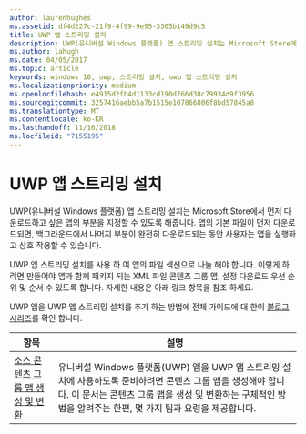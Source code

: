 ```yaml
---
author: laurenhughes
ms.assetid: df4d227c-21f9-4f99-9e95-3305b149d9c5
title: UWP 앱 스트리밍 설치
description: UWP(유니버설 Windows 플랫폼) 앱 스트리밍 설치는 Microsoft Store에서 먼저 다운로드하고 싶은 앱의 부분을 지정할 수 있도록 해줍니다. 앱의 기본 파일이 먼저 다운로드되면, 백그라운드에서 나머지 부분이 완전히 다운로드되는 동안 사용자는 앱을 실행하고 상호 작용할 수 있습니다.
ms.author: lahugh
ms.date: 04/05/2017
ms.topic: article
keywords: windows 10, uwp, 스트리밍 설치, uwp 앱 스트리밍 설치
ms.localizationpriority: medium
ms.openlocfilehash: e4915d2fb4d1133cd190d766d38c79934d9f3956
ms.sourcegitcommit: 3257416aebb5a7b1515e107866806f8bd57845a8
ms.translationtype: MT
ms.contentlocale: ko-KR
ms.lasthandoff: 11/16/2018
ms.locfileid: "7155195"
---
```

# <a name="uwp-app-streaming-install"></a>UWP 앱 스트리밍 설치
UWP(유니버설 Windows 플랫폼) 앱 스트리밍 설치는 Microsoft Store에서 먼저 다운로드하고 싶은 앱의 부분을 지정할 수 있도록 해줍니다. 앱의 기본 파일이 먼저 다운로드되면, 백그라운드에서 나머지 부분이 완전히 다운로드되는 동안 사용자는 앱을 실행하고 상호 작용할 수 있습니다. 

UWP 앱 스트리밍 설치를 사용 하 여 앱의 파일 섹션으로 나눌 해야 합니다. 이렇게 하려면 만들어야 앱과 함께 패키지 되는 XML 파일 콘텐츠 그룹 맵, 설정 다운로드 우선 순위 및 순서 수 있도록 합니다. 자세한 내용은 아래 링크 항목을 참조 하세요.

UWP 앱을 UWP 앱 스트리밍 설치를 추가 하는 방법에 전체 가이드에 대 한이 [블로그 시리즈](https://blogs.msdn.microsoft.com/appinstaller/2017/03/15/uwp-streaming-app-installation/)를 확인 합니다.

| 항목 | 설명 | 
|-------|-------------|
| [소스 콘텐츠 그룹 맵 생성 및 변환](create-cgm.md) | 유니버설 Windows 플랫폼(UWP) 앱을 UWP 앱 스트리밍 설치에 사용하도록 준비하려면 콘텐츠 그룹 맵을 생성해야 합니다. 이 문서는 콘텐츠 그룹 맵을 생성 및 변환하는 구체적인 방법을 알려주는 한편, 몇 가지 팁과 요령을 제공합니다. |